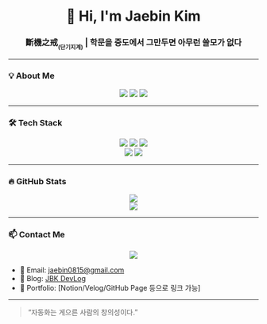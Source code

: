 <h1 align="center">👋 Hi, I'm Jaebin Kim</h1>
<h3 align="center">斷機之戒<sub><sub>(단기지계)</sub></sub> | 학문을 중도에서 그만두면 아무런 쓸모가 없다</h3>

---

### 💡 **About Me**

<p align="center">
  <a href="https://jaebinary.github.io/about"><img src="https://img.shields.io/badge/GitHubPages-222222?style=for-the-badge&logo=github&logoColor=white"/></a>
  <a href="https://velog.io/@jaebinary/about"><img src="https://img.shields.io/badge/Velog-#20C997?style=for-the-badge&logo=velog&logoColor=white"/></a>
  <a href="https://jaebinary.tistory.com"><img src="https://img.shields.io/badge/Tistory-000000?style=for-the-badge&logo=tistory&logoColor=white"/></a>
</p>

---

### 🛠 **Tech Stack**

<p align="center">
  <img src="https://img.shields.io/badge/Python-3776AB?style=for-the-badge&logo=python&logoColor=white"/>
  <img src="https://img.shields.io/badge/Selenium-43B02A?style=for-the-badge&logo=selenium&logoColor=white"/>
  <img src="https://img.shields.io/badge/OpenCV-5C3EE8?style=for-the-badge&logo=opencv&logoColor=white"/>
  <br>
  <img src="https://img.shields.io/badge/C-A8B9CC?style=for-the-badge&logo=c&logoColor=white"/>
  <img src="https://img.shields.io/badge/Arduino-00979D?style=for-the-badge&logo=arduino&logoColor=white"/>
</p>

<!-- https://simpleicons.org -->
<!-- https://img.shields.io/badge/[이름]-[배경색]?style=for-the-badge&logo=[슬러그]&logoColor=[글씨색] -->

---

### 🔥 **GitHub Stats**

<p align="center">
  <img src="https://github-readme-stats.vercel.app/api?username=JaeBinary-github-id&show_icons=true&theme=tokyonight"/>
  <br>
  <img src="https://github-readme-streak-stats.herokuapp.com?user=JaeBinary-github-id&theme=tokyonight"/>
</p>

---

### 📫 **Contact Me**

<p align="center">
  <a href="https://haileelog.github.io/"><img src="https://img.shields.io/badge/Gmail-#EA4335?style=for-the-badge&logo=gmail&logoColor=white"/></a>
</p>

- 📧 Email: jaebin0815@gmail.com
- 📝 Blog: [JBK DevLog](https://jbk-blog.com)
- 💼 Portfolio: [Notion/Velog/GitHub Page 등으로 링크 가능]

---

> “자동화는 게으른 사람의 창의성이다.”
